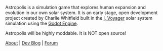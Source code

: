 Astropolis is a simulation game that explores human expansion and evolution in our own solar system. It is an early stage, open development project created by Charlie Whitfield built in the [I, Voyager](https://www.ivoyager.dev/) solar system simulation using the [Godot Engine](https://godotengine.org/).

Astropolis will be highly moddable. It is NOT open source!

[About](https://t2civ.com/about/) | [Dev Blog](https://t2civ.com/) | [Forum](https://github.com/orgs/t2civ/discussions)

